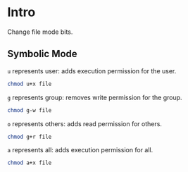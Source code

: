 # Intro

Change file mode bits.

## Symbolic Mode

`u` represents user: adds execution permission for the user.

```bash
chmod u+x file
```

`g` represents group: removes write permission for the group.

```bash
chmod g-w file
```

`o` represents others: adds read permission for others.

```bash
chmod g+r file
```

`a` represents all: adds execution permission for all.

```bash
chmod a+x file
```
